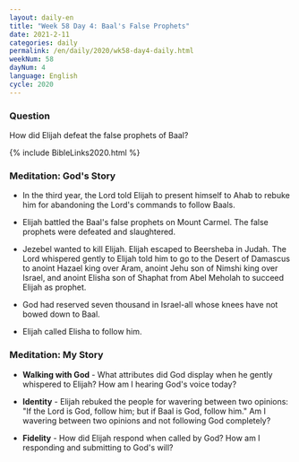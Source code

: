 ```yaml
---
layout: daily-en
title: "Week 58 Day 4: Baal's False Prophets"
date: 2021-2-11 
categories: daily
permalink: /en/daily/2020/wk58-day4-daily.html
weekNum: 58
dayNum: 4
language: English
cycle: 2020
---
```


### Question     
How did Elijah defeat the false prophets of Baal?

{% include BibleLinks2020.html %} 

### Meditation: God's Story   
+ In the third year, the Lord told Elijah to present himself to Ahab to rebuke him for abandoning the Lord's commands to follow Baals. 

+ Elijah battled the Baal's false prophets on Mount Carmel. The false prophets were defeated and slaughtered. 

+ Jezebel wanted to kill Elijah. Elijah escaped to Beersheba in Judah. The Lord whispered gently to Elijah told him to go to the Desert of Damascus to anoint Hazael king over Aram, anoint Jehu son of Nimshi king over Israel, and anoint Elisha son of Shaphat from Abel Meholah to succeed Elijah as prophet. 

+ God had reserved seven thousand in Israel-all whose knees have not bowed down to Baal. 

+ Elijah called Elisha to follow him. 

### Meditation: My Story   
+ **Walking with God** - What attributes did God display when he gently whispered to Elijah? How am I hearing God's voice today? 

+ **Identity** - Elijah rebuked the people for wavering between two opinions: "If the Lord is God, follow him; but if Baal is God, follow him." Am I wavering between two opinions and not following God completely? 

+ **Fidelity** - How did Elijah respond when called by God? How am I responding and submitting to God's will? 
